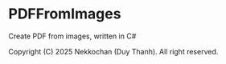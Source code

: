 # PDFFromImages

Create PDF from images, written in C#

Copyright (C) 2025 Nekkochan (Duy Thanh). All right reserved.
